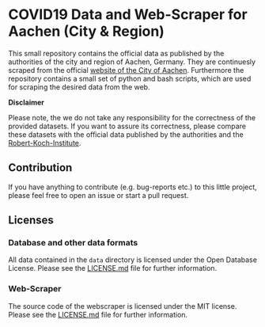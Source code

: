 # COVID19 Data and Web-Scraper for Aachen (City & Region)
This small repository contains the official data as published by the authorities of the city and region of Aachen, Germany. They are continuesly scraped from the official [website of the City of Aachen](https://www.aachen.de/DE/stadt_buerger/notfall_informationen/corona/aktuelles/index.html). Furthermore the repository contains a small set of python and bash scripts, which are used for scraping the desired data from the web.

**Disclaimer**

Please note, the we do not take any responsibility for the correctness of the provided datasets. If you want to assure its correctness, please compare these datasets with the official data published by the authorities and the [Robert-Koch-Institute](https://www.rki.de/DE/Content/InfAZ/N/Neuartiges_Coronavirus/Daten/Fallzahlen_Kum_Tab.html).

## Contribution
If you have anything to contribute (e.g. bug-reports etc.) to this little project, please feel free to open an issue or start a pull request.

## Licenses
### Database and other data formats
All data contained in the ```data``` directory is licensed under the Open Database License. Please see the [LICENSE.md](data/LICENSE.md) file for further information.

### Web-Scraper
The source code of the webscraper is licensed under the MIT license. Please see the [LICENSE.md](scripts/LICENSE.md) file for further information.